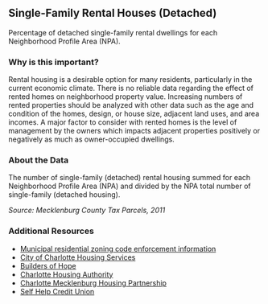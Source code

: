 ## Single-Family Rental Houses (Detached)
Percentage of detached single-family rental dwellings for each Neighborhood Profile Area (NPA).

### Why is this important?
Rental housing is a desirable option for many residents, particularly in the current economic climate. There is no reliable data regarding the effect of rented homes on neighborhood property value.  Increasing numbers of rented properties should be analyzed with other data such as the age and condition of the homes, design, or house size, adjacent land uses, and area incomes. A major factor to consider with rented homes is the level of management by the owners which impacts adjacent properties positively or negatively as much as owner-occupied dwellings.

### About the Data
The number of single-family (detached) rental housing summed for each Neighborhood Profile Area (NPA) and divided by the NPA total number of single-family (detached housing).

_Source: Mecklenburg County Tax Parcels, 2011_

### Additional Resources
+ [Municipal residential zoning code enforcement information](http://charmeck.org/city/charlotte/nbs/CodeEnforcement/nuisance/Pages/home.aspx)
+ [City of Charlotte Housing Services](http://charmeck.org/city/charlotte/nbs/housing/Pages/ForeclosureResourceCenter.aspx)
+ [Builders of Hope](http://www.buildersofhope.org)
+ [Charlotte Housing Authority](http://www.cha-nc.org/)
+ [Charlotte Mecklenburg Housing Partnership](http://www.cmhp.org)
+ [Self Help Credit Union](http://www.self-help.org/building-communities)
